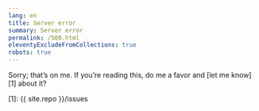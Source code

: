 ```yaml
---
lang: en
title: Server error
summary: Server error
permalink: /500.html
eleventyExcludeFromCollections: true
robots: true
---
```


Sorry; that’s on me. If you’re reading this, do me a favor and [let me know][1] about it?

[1]: {{ site.repo }}/issues

